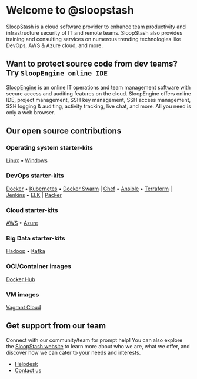# Welcome to @sloopstash
[SloopStash](https://sloopstash.com) is a cloud software provider to enhance team productivity and infrastructure security of IT and remote teams. SloopStash also provides training and consulting services on numerous trending technologies like DevOps, AWS & Azure cloud, and more.


## Want to protect source code from dev teams? Try `SloopEngine online IDE`
[SloopEngine](https://sloopengine.io) is an online IT operations and team management software with secure access and auditing features on the cloud. SloopEngine offers online IDE, project management, SSH key management, SSH access management, SSH logging & auditing, activity tracking, live chat, and more. All you need is only a web browser.


## Our open source contributions
### Operating system starter-kits
[Linux](https://github.com/sloopstash/kickstart-linux)  •  [Windows](https://github.com/sloopstash/kickstart-windows)

### DevOps starter-kits
[Docker](https://github.com/sloopstash/kickstart-docker)  •  [Kubernetes](https://github.com/sloopstash/kickstart-kubernetes)  •  [Docker Swarm](https://github.com/sloopstash/kickstart-swarm) | [Chef](https://github.com/sloopstash/kickstart-chef)  •  [Ansible](https://github.com/sloopstash/kickstart-ansible)  •  [Terraform](https://github.com/sloopstash/kickstart-terraform) | [Jenkins](https://github.com/sloopstash/kickstart-jenkins)  •  [ELK](https://github.com/sloopstash/kickstart-elk) | [Packer](https://github.com/sloopstash/kickstart-packer)

### Cloud starter-kits
[AWS](https://github.com/sloopstash/kickstart-aws)  •  [Azure](https://github.com/sloopstash/kickstart-azure)

### Big Data starter-kits
[Hadoop](https://github.com/sloopstash/kickstart-hadoop)  •  [Kafka](https://github.com/sloopstash/kickstart-kafka)

### OCI/Container images
[Docker Hub](https://hub.docker.com/u/sloopstash)

### VM images
[Vagrant Cloud](https://app.vagrantup.com/sloopstash)


## Get support from our team
Connect with our community/team for prompt help! You can also explore the [SloopStash website](https://sloopstash.com) to learn more about who we are, what we offer, and discover how we can cater to your needs and interests.

* [Helpdesk](https://sloopstash.zohodesk.com)
* [Contact us](https://sloopstash.com/contact.html)

